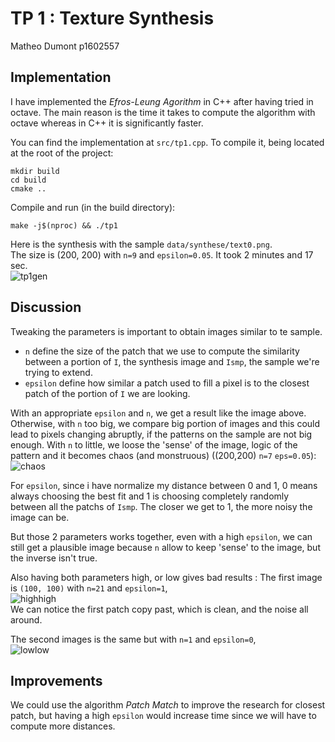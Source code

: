 # TP 1 : Texture Synthesis

Matheo Dumont p1602557

## Implementation

I have implemented the *Efros-Leung Agorithm* in C++ after having tried in octave. 
The main reason is the time it takes to compute the algorithm with octave whereas in C++ it is significantly faster.

You can find the implementation at `src/tp1.cpp`.
To compile it, being located at the root of the project:
```
mkdir build
cd build
cmake ..
```
  
Compile and run (in the build directory):
```
make -j$(nproc) && ./tp1
```

Here is the synthesis with the sample `data/synthese/text0.png`.  
The size is (200, 200) with `n=9` and `epsilon=0.05`.
It took 2 minutes and 17 sec.  
![tp1gen](../images/tp1gen.jpg)
  
  
## Discussion 

Tweaking the parameters is important to obtain images similar to te sample.

* `n` define the size of the patch that we use to compute the similarity between a portion of `I`, the synthesis image and `Ismp`, the sample we're trying to extend.
* `epsilon` define how similar a patch used to fill a pixel is to the closest patch of the portion of `I` we are looking.
  
<P style="page-break-before: always">
  
With an appropriate `epsilon` and `n`, we get a result like the image above.
Otherwise, with `n` too big, we compare big portion of images and this could lead to pixels changing abruptly, if the patterns on the sample are not big enough. With `n` to little, we loose the 'sense' of the image, logic of the pattern and it becomes chaos (and monstruous) ((200,200) `n=7` `eps=0.05`):  
![chaos](../images/tp2windowtroppetite.jpg)
  

For `epsilon`, since i have normalize my distance between 0 and 1, 0 means always choosing the best fit and 1 is choosing completely randomly between all the patchs of `Ismp`. The closer we get to 1, the more noisy the image can be.  
  

But those 2 parameters works together, even with a high `epsilon`, we can still get a plausible image because `n` allow to keep 'sense' to the image, but the inverse isn't true.

Also having both parameters high, or low gives bad results : 
The first image is `(100, 100)` with `n=21` and `epsilon=1`,  
![highhigh](../images/tp1bothhigh.jpg)  
We can notice the first patch copy past, which is clean, and the noise all around.
  
The second images is the same but with `n=1` and `epsilon=0`,  
![lowlow](../images/tp2lowlow.jpg)

## Improvements

We could use the algorithm *Patch Match* to improve the research for closest patch, but having a high `epsilon` would increase time since
we will have to compute more distances.